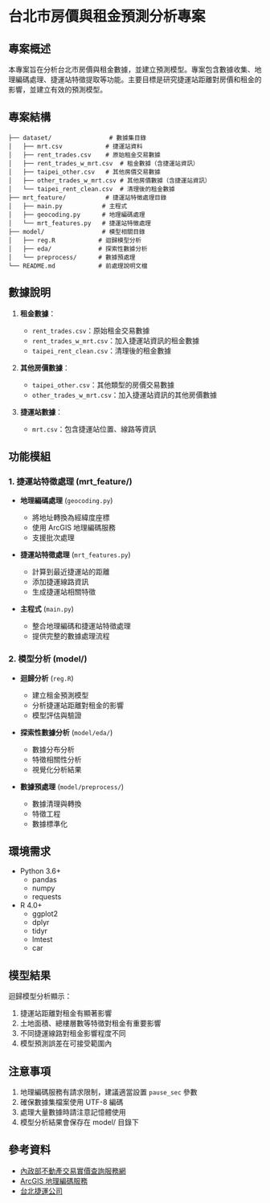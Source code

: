 # 台北市房價與租金預測分析專案

## 專案概述
本專案旨在分析台北市房價與租金數據，並建立預測模型。專案包含數據收集、地理編碼處理、捷運站特徵提取等功能。主要目標是研究捷運站距離對房價和租金的影響，並建立有效的預測模型。

## 專案結構
```
├── dataset/                # 數據集目錄
│   ├── mrt.csv            # 捷運站資料
│   ├── rent_trades.csv    # 原始租金交易數據
│   ├── rent_trades_w_mrt.csv  # 租金數據（含捷運站資訊）
│   ├── taipei_other.csv   # 其他房價交易數據
│   ├── other_trades_w_mrt.csv # 其他房價數據（含捷運站資訊）
│   └── taipei_rent_clean.csv  # 清理後的租金數據
├── mrt_feature/           # 捷運站特徵處理目錄
│   ├── main.py           # 主程式
│   ├── geocoding.py      # 地理編碼處理
│   └── mrt_features.py   # 捷運站特徵處理
├── model/                # 模型相關目錄
│   ├── reg.R            # 迴歸模型分析
│   ├── eda/             # 探索性數據分析
│   └── preprocess/      # 數據預處理
└── README.md            # 前處理說明文檔
```

## 數據說明
1. **租金數據**：
   - `rent_trades.csv`：原始租金交易數據
   - `rent_trades_w_mrt.csv`：加入捷運站資訊的租金數據
   - `taipei_rent_clean.csv`：清理後的租金數據

2. **其他房價數據**：
   - `taipei_other.csv`：其他類型的房價交易數據
   - `other_trades_w_mrt.csv`：加入捷運站資訊的其他房價數據

3. **捷運站數據**：
   - `mrt.csv`：包含捷運站位置、線路等資訊

## 功能模組

### 1. 捷運站特徵處理 (mrt_feature/)
- **地理編碼處理** (`geocoding.py`)
  - 將地址轉換為經緯度座標
  - 使用 ArcGIS 地理編碼服務
  - 支援批次處理

- **捷運站特徵處理** (`mrt_features.py`)
  - 計算到最近捷運站的距離
  - 添加捷運線路資訊
  - 生成捷運站相關特徵

- **主程式** (`main.py`)
  - 整合地理編碼和捷運站特徵處理
  - 提供完整的數據處理流程

### 2. 模型分析 (model/)
- **迴歸分析** (`reg.R`)
  - 建立租金預測模型
  - 分析捷運站距離對租金的影響
  - 模型評估與驗證

- **探索性數據分析** (`model/eda/`)
  - 數據分布分析
  - 特徵相關性分析
  - 視覺化分析結果

- **數據預處理** (`model/preprocess/`)
  - 數據清理與轉換
  - 特徵工程
  - 數據標準化

## 環境需求
- Python 3.6+
  - pandas
  - numpy
  - requests
- R 4.0+
  - ggplot2
  - dplyr
  - tidyr
  - lmtest
  - car


## 模型結果
迴歸模型分析顯示：
1. 捷運站距離對租金有顯著影響
2. 土地面積、總樓層數等特徵對租金有重要影響
3. 不同捷運線路對租金影響程度不同
4. 模型預測誤差在可接受範圍內

## 注意事項
1. 地理編碼服務有請求限制，建議適當設置 `pause_sec` 參數
2. 確保數據集檔案使用 UTF-8 編碼
3. 處理大量數據時請注意記憶體使用
4. 模型分析結果會保存在 model/ 目錄下

## 參考資料
- [內政部不動產交易實價查詢服務網](https://lvr.land.moi.gov.tw/)
- [ArcGIS 地理編碼服務](https://geocode.arcgis.com/arcgis/rest/services/World/GeocodeServer)
- [台北捷運公司](https://www.metro.taipei/)
